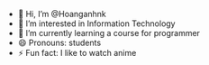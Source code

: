 - 👋 Hi, I’m @Hoanganhnk
- 👀 I’m interested in Information Technology
- 🌱 I’m currently learning a course for programmer
- 😄 Pronouns: students
- ⚡ Fun fact: I like to watch anime

<!---
